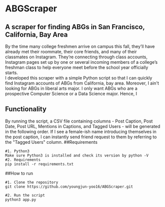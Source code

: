 # ABGScraper
## A scraper for finding ABGs in San Francisco, California, Bay Area
By the time many college freshmen arrive on campus this fall, they’ll have already met their roommate, their core friends, and many of their classmates on Instagram. They’re connecting through class accounts, Instagram pages set up by one or several incoming members of a college’s freshman class to help everyone meet before the school year officially starts. <br> I developed this scraper with a simple Python script so that I can quickly find Instagram accounts of ABGs from California, bay area. Moreover, I ain't looking for ABGs in liberal arts major. I only want ABGs who are a prospective Computer Science or a Data Science major. Hence, I 
## Functionality
By running the script, a CSV file containing columns - Post Caption, Post Date, Post URL, Mentions in Captions, and Tagged Users - will be generated in the following order. If I see a female-ish name introducing themselves in the post caption, I can instantly send friend request to them by referring to the "Tagged Users" column.
##Requirements
```
#1. Python3
Make sure Python3 is installed and check its version by python -V 
#2. Requirements
pip install -r requirements.txt

```
##How to run
```
#1. Clone the repository 
git clone https://github.com/youngjun-yoo16/ABGScraper.git

#2. Run the script
python3 app.py

```
